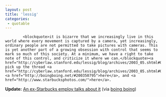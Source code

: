 ```yaml
---
layout: post
title: 'lessig'
categories:
 - quotable
---
```



			<blockquote>it is bizarre that we increasingly live in this world where every movement is captured by a camera, yet increasingly, ordinary people are not permitted to take pictures with cameras. This is yet another part of a growing obsession with control that seems to mark so much of this society. At a minimum, we have a right to take note of this control, and criticize it where we can.</blockquote><a href="http://cyberlaw.stanford.edu/lessig/blog/archives/2003_05.shtml#001229">ref</a>. pick up the thread <a href="http://cyberlaw.stanford.edu/lessig/blog/archives/2003_05.shtml#001223">here</a>, <a href="http://boingboing.net/#200350795">here</a>, and <a href="http://www.starbucksphotos.com/">here</a>.



<strong>Update:</strong> <a href="http://www.opedit.org/politics_religion/starbucks_picture_po.html">An ex-Starbucks employ talks about it</a> (via <a href="http://boingboing.net/#200353250">boing boing</a>)
		


			
		